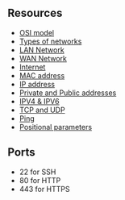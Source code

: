 ## Resources

-   [OSI model](https://intranet.alxswe.com/rltoken/k2uCsynicuNbu1cAQhXqVQ)
-   [Types of networks](https://intranet.alxswe.com/rltoken/XW3ZGm5Ya_a8XVDXcAKT_A)
-   [LAN Network](https://intranet.alxswe.com/rltoken/XW3ZGm5Ya_a8XVDXcAKT_A)
-   [WAN Network](https://intranet.alxswe.com/rltoken/Ah1EKqnINR85lM4P2WnLSw)
-   [Internet](https://intranet.alxswe.com/rltoken/Lwh9xQxFD4dWh5sIApXI1g)
-   [MAC address](https://intranet.alxswe.com/rltoken/j-Wp-YRvFTVP04SpIeRzHQ)
-   [IP address](https://intranet.alxswe.com/rltoken/Ah1EKqnINR85lM4P2WnLSw)
-   [Private and Public addresses](https://intranet.alxswe.com/rltoken/OPJCZYuWSEXLIZOqU9Uc0A)
-   [IPV4 & IPV6](https://intranet.alxswe.com/rltoken/OPJCZYuWSEXLIZOqU9Uc0A)
-   [TCP and UDP](https://intranet.alxswe.com/rltoken/uJbs8E9-FyATfsELpmtTIg)
-   [Ping](https://intranet.alxswe.com/rltoken/3zBgO6r2M1Q8lUVt9g8aJw)
-   [Positional parameters](https://intranet.alxswe.com/rltoken/3zBgO6r2M1Q8lUVt9g8aJw)

## Ports

-   22 for SSH
-   80 for HTTP
-   443 for HTTPS
